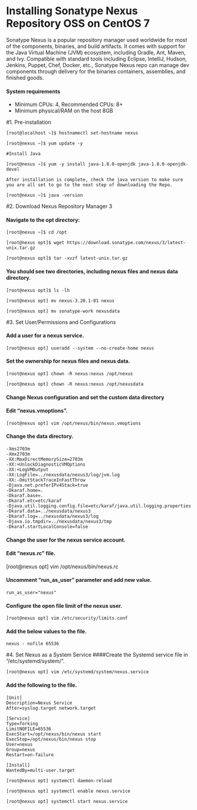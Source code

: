 


# Installing Sonatype Nexus Repository OSS on CentOS 7

Sonatype Nexus is a popular repository manager used worldwide for most of the components, binaries, and build artifacts. It comes with support for the Java Virtual Machine (JVM) ecosystem, including Gradle, Ant, Maven, and Ivy.
Compatible with standard tools including Eclipse, IntelliJ, Hudson, Jenkins, Puppet, Chef, Docker, etc., Sonatype Nexus repo can manage dev components through delivery for the binaries containers, assemblies, and finished goods.


#### System requirements
* Minimum CPUs: 4, Recommended CPUs: 8+
* Minimum physical/RAM on the host 8GB

#1. Pre-installation

```
[root@localhost ~]$ hostnamectl set-hostname nexus
```
```
[root@nexus ~]$ yum update -y
```
```
#Install Java
```
```
[root@nexus ~]$ yum -y install java-1.8.0-openjdk java-1.8.0-openjdk-devel
```
```
After installation is complete, check the java version to make sure you are all set to go to the next step of downloading the Repo.
```
```
[root@nexus ~]$ java -version
```

#2. Download Nexus Repository Manager 3
#### Navigate to the opt directory:

```
[root@nexus ~]$ cd /opt
```
```
[root@nexus opt]$ wget https://download.sonatype.com/nexus/3/latest-unix.tar.gz
```
```
[root@nexus opt]$ tar -xvzf latest-unix.tar.gz
```
#### You should see two directories, including nexus files and nexus data directory.

```
[root@nexus opt]$ ls -lh
```
```
[root@nexus opt] mv nexus-3.20.1-01 nexus
```
```
[root@nexus opt] mv sonatype-work nexusdata
```


#3. Set User/Permissions and Configurations
#### Add a user for a nexus service.

```
[root@nexus opt] useradd --system --no-create-home nexus
```

#### Set the ownership for nexus files and nexus data.
```
[root@nexus opt] chown -R nexus:nexus /opt/nexus
```
```
[root@nexus opt] chown -R nexus:nexus /opt/nexusdata
```

#### Change Nexus configuration and set the custom data directory

#### Edit “nexus.vmoptions”.

```
[root@nexus opt] vim /opt/nexus/bin/nexus.vmoptions
```
#### Change the data directory.
```
-Xms2703m
-Xmx2703m
-XX:MaxDirectMemorySize=2703m
-XX:+UnlockDiagnosticVMOptions
-XX:+LogVMOutput
-XX:LogFile=../nexusdata/nexus3/log/jvm.log
-XX:-OmitStackTraceInFastThrow
-Djava.net.preferIPv4Stack=true
-Dkaraf.home=.
-Dkaraf.base=.
-Dkaraf.etc=etc/karaf
-Djava.util.logging.config.file=etc/karaf/java.util.logging.properties
-Dkaraf.data=../nexusdata/nexus3
-Dkaraf.log=../nexusdata/nexus3/log
-Djava.io.tmpdir=../nexusdata/nexus3/tmp
-Dkaraf.startLocalConsole=false
```


#### Change the user for the nexus service account.

#### Edit “nexus.rc” file.

[root@nexus opt] vim /opt/nexus/bin/nexus.rc
#### Uncomment “run_as_user” parameter and add new value.

```
run_as_user="nexus"
```


#### Configure the open file limit of the nexus user.
```
[root@nexus opt] vim /etc/security/limits.conf
```
#### Add the below values to the file.

```
nexus - nofile 65536
```


#4. Set Nexus as a System Service
####Create the Systemd service file in “/etc/systemd/system/”.

```
[root@nexus opt] vim /etc/systemd/system/nexus.service
```
#### Add the following to the file.

```
[Unit]
Description=Nexus Service
After=syslog.target network.target

[Service]
Type=forking
LimitNOFILE=65536
ExecStart=/opt/nexus/bin/nexus start
ExecStop=/opt/nexus/bin/nexus stop
User=nexus
Group=nexus
Restart=on-failure

[Install]
WantedBy=multi-user.target
```
```
[root@nexus opt] systemctl daemon-reload
```
```
[root@nexus opt] systemctl enable nexus.service
```
```
[root@nexus opt] systemctl start nexus.service
```


